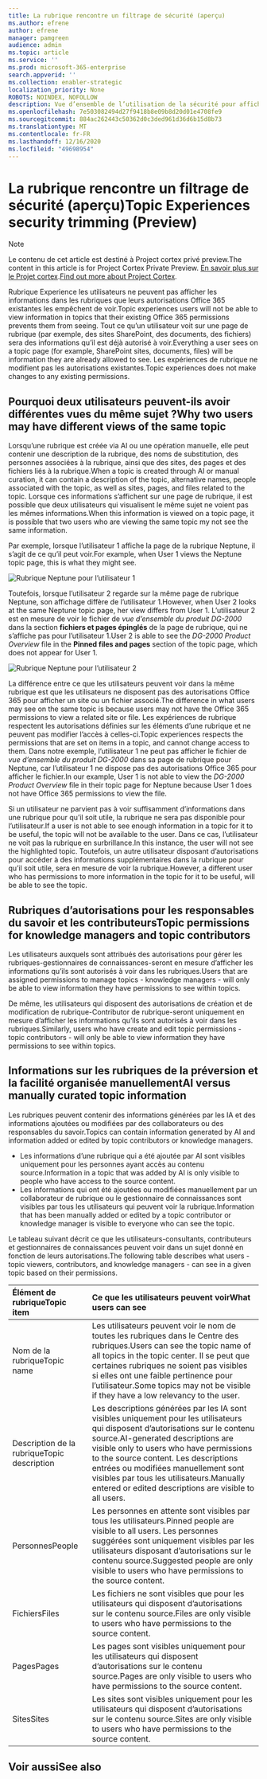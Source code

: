 ```yaml
---
title: La rubrique rencontre un filtrage de sécurité (aperçu)
ms.author: efrene
author: efrene
manager: pamgreen
audience: admin
ms.topic: article
ms.service: ''
ms.prod: microsoft-365-enterprise
search.appverid: ''
ms.collection: enabler-strategic
localization_priority: None
ROBOTS: NOINDEX, NOFOLLOW
description: Vue d’ensemble de l’utilisation de la sécurité pour afficher les rubriques.
ms.openlocfilehash: 7e503082494d27f9418b8e09b8d20d01e4708fe9
ms.sourcegitcommit: 884ac262443c50362d0c3ded961d36d6b15d8b73
ms.translationtype: MT
ms.contentlocale: fr-FR
ms.lasthandoff: 12/16/2020
ms.locfileid: "49698954"
---
```

# <a name="topic-experiences-security-trimming-preview"></a><span data-ttu-id="82935-103">La rubrique rencontre un filtrage de sécurité (aperçu)</span><span class="sxs-lookup"><span data-stu-id="82935-103">Topic Experiences security trimming (Preview)</span></span>

> [!Note] 
> <span data-ttu-id="82935-104">Le contenu de cet article est destiné à Project cortex privé preview.</span><span class="sxs-lookup"><span data-stu-id="82935-104">The content in this article is for Project Cortex Private Preview.</span></span> <span data-ttu-id="82935-105">[En savoir plus sur le Projet cortex](https://aka.ms/projectcortex).</span><span class="sxs-lookup"><span data-stu-id="82935-105">[Find out more about Project Cortex](https://aka.ms/projectcortex).</span></span>

<span data-ttu-id="82935-106">Rubrique Experience les utilisateurs ne peuvent pas afficher les informations dans les rubriques que leurs autorisations Office 365 existantes les empêchent de voir.</span><span class="sxs-lookup"><span data-stu-id="82935-106">Topic experiences users will not be able to view information in topics that their existing Office 365 permissions prevents them from seeing.</span></span> <span data-ttu-id="82935-107">Tout ce qu’un utilisateur voit sur une page de rubrique (par exemple, des sites SharePoint, des documents, des fichiers) sera des informations qu’il est déjà autorisé à voir.</span><span class="sxs-lookup"><span data-stu-id="82935-107">Everything a user sees on a topic page (for example, SharePoint sites, documents, files) will be information they are already allowed to see.</span></span> <span data-ttu-id="82935-108">Les expériences de rubrique ne modifient pas les autorisations existantes.</span><span class="sxs-lookup"><span data-stu-id="82935-108">Topic experiences does not make changes to any existing permissions.</span></span>

## <a name="why-two-users-may-have-different-views-of-the-same-topic"></a><span data-ttu-id="82935-109">Pourquoi deux utilisateurs peuvent-ils avoir différentes vues du même sujet ?</span><span class="sxs-lookup"><span data-stu-id="82935-109">Why two users may have different views of the same topic</span></span>

<span data-ttu-id="82935-110">Lorsqu’une rubrique est créée via AI ou une opération manuelle, elle peut contenir une description de la rubrique, des noms de substitution, des personnes associées à la rubrique, ainsi que des sites, des pages et des fichiers liés à la rubrique.</span><span class="sxs-lookup"><span data-stu-id="82935-110">When a topic is created through AI or manual curation, it can contain a description of the topic, alternative names, people associated with the topic, as well as sites, pages, and files related to the topic.</span></span> <span data-ttu-id="82935-111">Lorsque ces informations s’affichent sur une page de rubrique, il est possible que deux utilisateurs qui visualisent le même sujet ne voient pas les mêmes informations.</span><span class="sxs-lookup"><span data-stu-id="82935-111">When this information is viewed on a topic page, it is possible that two users who are viewing the same topic my not see the same information.</span></span>
  
<span data-ttu-id="82935-112">Par exemple, lorsque l’utilisateur 1 affiche la page de la rubrique Neptune, il s’agit de ce qu’il peut voir.</span><span class="sxs-lookup"><span data-stu-id="82935-112">For example, when User 1 views the Neptune topic page, this is what they might see.</span></span>

![Rubrique Neptune pour l’utilisateur 1](../media/knowledge-management/user2-topic-view.png) </br> 

<span data-ttu-id="82935-114">Toutefois, lorsque l’utilisateur 2 regarde sur la même page de rubrique Neptune, son affichage diffère de l’utilisateur 1.</span><span class="sxs-lookup"><span data-stu-id="82935-114">However, when User 2 looks at the same Neptune topic page, her view differs from User 1.</span></span>  <span data-ttu-id="82935-115">L’utilisateur 2 est en mesure de voir le fichier de *vue d’ensemble du produit DG-2000* dans la section **fichiers et pages épinglés** de la page de rubrique, qui ne s’affiche pas pour l’utilisateur 1.</span><span class="sxs-lookup"><span data-stu-id="82935-115">User 2 is able to see the *DG-2000 Product Overview* file in the **Pinned files and pages** section of the topic page, which does not appear for User 1.</span></span> 

![Rubrique Neptune pour l’utilisateur 2](../media/knowledge-management/user1-topic-view.png) </br> 

<span data-ttu-id="82935-117">La différence entre ce que les utilisateurs peuvent voir dans la même rubrique est que les utilisateurs ne disposent pas des autorisations Office 365 pour afficher un site ou un fichier associé.</span><span class="sxs-lookup"><span data-stu-id="82935-117">The difference in what users may see on the same topic is because users may not have the Office 365 permissions to view a related site or file.</span></span>  <span data-ttu-id="82935-118">Les expériences de rubrique respectent les autorisations définies sur les éléments d’une rubrique et ne peuvent pas modifier l’accès à celles-ci.</span><span class="sxs-lookup"><span data-stu-id="82935-118">Topic experiences respects the permissions that are set on items in a topic, and cannot change access to them.</span></span> <span data-ttu-id="82935-119">Dans notre exemple, l’utilisateur 1 ne peut pas afficher le fichier de *vue d’ensemble du produit DG-2000* dans sa page de rubrique pour Neptune, car l’utilisateur 1 ne dispose pas des autorisations Office 365 pour afficher le fichier.</span><span class="sxs-lookup"><span data-stu-id="82935-119">In our example, User 1 is not able to view the *DG-2000 Product Overview* file in their topic page for Neptune because User 1 does not have Office 365 permissions to view the file.</span></span>

<span data-ttu-id="82935-120">Si un utilisateur ne parvient pas à voir suffisamment d’informations dans une rubrique pour qu’il soit utile, la rubrique ne sera pas disponible pour l’utilisateur.</span><span class="sxs-lookup"><span data-stu-id="82935-120">If a user is not able to see enough information in a topic for it to be useful, the topic will not be available to the user.</span></span> <span data-ttu-id="82935-121">Dans ce cas, l’utilisateur ne voit pas la rubrique en surbrillance.</span><span class="sxs-lookup"><span data-stu-id="82935-121">In this instance, the user will not see the highlighted topic.</span></span> <span data-ttu-id="82935-122">Toutefois, un autre utilisateur disposant d’autorisations pour accéder à des informations supplémentaires dans la rubrique pour qu’il soit utile, sera en mesure de voir la rubrique.</span><span class="sxs-lookup"><span data-stu-id="82935-122">However, a different user who has permissions to more information in the topic for it to be useful, will be able to see the topic.</span></span>


## <a name="topic-permissions-for-knowledge-managers-and-topic-contributors"></a><span data-ttu-id="82935-123">Rubriques d’autorisations pour les responsables du savoir et les contributeurs</span><span class="sxs-lookup"><span data-stu-id="82935-123">Topic permissions for knowledge managers and topic contributors</span></span>

<span data-ttu-id="82935-124">Les utilisateurs auxquels sont attribués des autorisations pour gérer les rubriques-gestionnaires de connaissances-seront en mesure d’afficher les informations qu’ils sont autorisés à voir dans les rubriques.</span><span class="sxs-lookup"><span data-stu-id="82935-124">Users that are assigned permissions to manage topics - knowledge managers - will only be able to view information they have permissions to see within topics.</span></span>

<span data-ttu-id="82935-125">De même, les utilisateurs qui disposent des autorisations de création et de modification de rubrique-Contributor de rubrique-seront uniquement en mesure d’afficher les informations qu’ils sont autorisés à voir dans les rubriques.</span><span class="sxs-lookup"><span data-stu-id="82935-125">Similarly, users who have create and edit topic permissions - topic contributors - will only be able to view information they have permissions to see within topics.</span></span> 


## <a name="ai-versus-manually-curated-topic-information"></a><span data-ttu-id="82935-126">Informations sur les rubriques de la préversion et la facilité organisée manuellement</span><span class="sxs-lookup"><span data-stu-id="82935-126">AI versus manually curated topic information</span></span>

<span data-ttu-id="82935-127">Les rubriques peuvent contenir des informations générées par les IA et des informations ajoutées ou modifiées par des collaborateurs ou des responsables du savoir.</span><span class="sxs-lookup"><span data-stu-id="82935-127">Topics can contain information generated by AI and information added or edited by topic contributors or knowledge managers.</span></span>

 - <span data-ttu-id="82935-128">Les informations d’une rubrique qui a été ajoutée par AI sont visibles uniquement pour les personnes ayant accès au contenu source.</span><span class="sxs-lookup"><span data-stu-id="82935-128">Information in a topic that was added by AI is only visible to people who have access to the source content.</span></span>
 - <span data-ttu-id="82935-129">Les informations qui ont été ajoutées ou modifiées manuellement par un collaborateur de rubrique ou le gestionnaire de connaissances sont visibles par tous les utilisateurs qui peuvent voir la rubrique.</span><span class="sxs-lookup"><span data-stu-id="82935-129">Information that has been manually added or edited by a topic contributor or knowledge manager is visible to everyone who can see the topic.</span></span>

<span data-ttu-id="82935-130">Le tableau suivant décrit ce que les utilisateurs-consultants, contributeurs et gestionnaires de connaissances peuvent voir dans un sujet donné en fonction de leurs autorisations.</span><span class="sxs-lookup"><span data-stu-id="82935-130">The following table describes what users - topic viewers, contributors, and knowledge managers - can see in a given topic based on their permissions.</span></span>

|<span data-ttu-id="82935-131">Élément de rubrique</span><span class="sxs-lookup"><span data-stu-id="82935-131">Topic item</span></span>|<span data-ttu-id="82935-132">Ce que les utilisateurs peuvent voir</span><span class="sxs-lookup"><span data-stu-id="82935-132">What users can see</span></span>|
|:---------|:------------------|
|<span data-ttu-id="82935-133">Nom de la rubrique</span><span class="sxs-lookup"><span data-stu-id="82935-133">Topic name</span></span>|<span data-ttu-id="82935-134">Les utilisateurs peuvent voir le nom de toutes les rubriques dans le Centre des rubriques.</span><span class="sxs-lookup"><span data-stu-id="82935-134">Users can see the topic name of all topics in the topic center.</span></span> <span data-ttu-id="82935-135">Il se peut que certaines rubriques ne soient pas visibles si elles ont une faible pertinence pour l’utilisateur.</span><span class="sxs-lookup"><span data-stu-id="82935-135">Some topics may not be visible if they have a low relevancy to the user.</span></span>|
|<span data-ttu-id="82935-136">Description de la rubrique</span><span class="sxs-lookup"><span data-stu-id="82935-136">Topic description</span></span>|<span data-ttu-id="82935-137">Les descriptions générées par les IA sont visibles uniquement pour les utilisateurs qui disposent d’autorisations sur le contenu source.</span><span class="sxs-lookup"><span data-stu-id="82935-137">AI-generated descriptions are visible only to users who have permissions to the source content.</span></span> <span data-ttu-id="82935-138">Les descriptions entrées ou modifiées manuellement sont visibles par tous les utilisateurs.</span><span class="sxs-lookup"><span data-stu-id="82935-138">Manually entered or edited descriptions are visible to all users.</span></span>|
|<span data-ttu-id="82935-139">Personnes</span><span class="sxs-lookup"><span data-stu-id="82935-139">People</span></span>|<span data-ttu-id="82935-140">Les personnes en attente sont visibles par tous les utilisateurs.</span><span class="sxs-lookup"><span data-stu-id="82935-140">Pinned people are visible to all users.</span></span> <span data-ttu-id="82935-141">Les personnes suggérées sont uniquement visibles par les utilisateurs disposant d’autorisations sur le contenu source.</span><span class="sxs-lookup"><span data-stu-id="82935-141">Suggested people are only visible to users who have permissions to the source content.</span></span>|
|<span data-ttu-id="82935-142">Fichiers</span><span class="sxs-lookup"><span data-stu-id="82935-142">Files</span></span>|<span data-ttu-id="82935-143">Les fichiers ne sont visibles que pour les utilisateurs qui disposent d’autorisations sur le contenu source.</span><span class="sxs-lookup"><span data-stu-id="82935-143">Files are only visible to users who have permissions to the source content.</span></span>|
|<span data-ttu-id="82935-144">Pages</span><span class="sxs-lookup"><span data-stu-id="82935-144">Pages</span></span>|<span data-ttu-id="82935-145">Les pages sont visibles uniquement pour les utilisateurs qui disposent d’autorisations sur le contenu source.</span><span class="sxs-lookup"><span data-stu-id="82935-145">Pages are only visible to users who have permissions to the source content.</span></span>|
|<span data-ttu-id="82935-146">Sites</span><span class="sxs-lookup"><span data-stu-id="82935-146">Sites</span></span>|<span data-ttu-id="82935-147">Les sites sont visibles uniquement pour les utilisateurs qui disposent d’autorisations sur le contenu source.</span><span class="sxs-lookup"><span data-stu-id="82935-147">Sites are only visible to users who have permissions to the source content.</span></span>|




## <a name="see-also"></a><span data-ttu-id="82935-148">Voir aussi</span><span class="sxs-lookup"><span data-stu-id="82935-148">See also</span></span>

